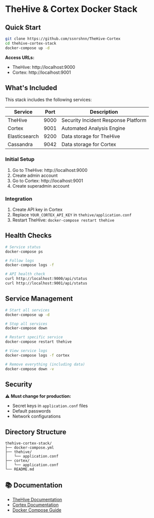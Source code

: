 # TheHive & Cortex Docker Stack

## Quick Start

```bash
git clone https://github.com/ssnrshnn/TheHive-Cortex
cd thehive-cortex-stack
docker-compose up -d
```

**Access URLs:**
- TheHive: http://localhost:9000
- Cortex: http://localhost:9001

## What's Included

This stack includes the following services:

| Service | Port | Description |
|---------|------|-------------|
| TheHive | 9000 | Security Incident Response Platform |
| Cortex | 9001 | Automated Analysis Engine |
| Elasticsearch | 9200 | Data storage for TheHive |
| Cassandra | 9042 | Data storage for Cortex |

### Initial Setup
1. Go to TheHive: http://localhost:9000
2. Create admin account
3. Go to Cortex: http://localhost:9001  
4. Create superadmin account

### Integration
1. Create API key in Cortex
2. Replace `YOUR_CORTEX_API_KEY` in `thehive/application.conf`
3. Restart TheHive: `docker-compose restart thehive`

## Health Checks

```bash
# Service status
docker-compose ps

# Follow logs
docker-compose logs -f

# API health check
curl http://localhost:9000/api/status
curl http://localhost:9001/api/status
```

## Service Management

```bash
# Start all services
docker-compose up -d

# Stop all services
docker-compose down

# Restart specific service
docker-compose restart thehive

# View service logs
docker-compose logs -f cortex

# Remove everything (including data)
docker-compose down -v
```

## Security

⚠️ **Must change for production:**
- Secret keys in `application.conf` files
- Default passwords
- Network configurations

## Directory Structure

```
thehive-cortex-stack/
├── docker-compose.yml
├── thehive/
│   └── application.conf
├── cortex/
│   └── application.conf
└── README.md
```

## 📚 Documentation

- [TheHive Documentation](https://docs.thehive-project.org/)
- [Cortex Documentation](https://github.com/TheHive-Project/Cortex)
- [Docker Compose Guide](https://docs.docker.com/compose/)